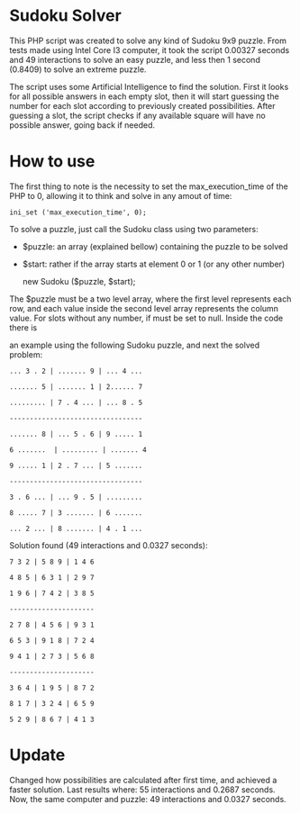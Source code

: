 Sudoku Solver
=============

This PHP script was created to solve any kind of Sudoku 9x9 puzzle. From tests made using Intel Core I3 computer, it took the script 0.00327 seconds and 49 interactions to solve an easy puzzle, and less then 1 second (0.8409) to solve an extreme puzzle.

The script uses some Artificial Intelligence to find the solution. First it looks for all possible answers in each empty slot, then it will start guessing the number for each slot according to previously created possibilities. After guessing a slot, the script checks if any available square will have no possible answer, going back if needed.

How to use
==========

The first thing to note is the necessity to set the max_execution_time of the PHP to 0, allowing it to think and solve in any amout of time:

    ini_set ('max_execution_time', 0);

To solve a puzzle, just call the Sudoku class using two parameters:
 * $puzzle: an array (explained bellow) containing the puzzle to be solved
 * $start: rather if the array starts at element 0 or 1 (or any other number)

    new Sudoku ($puzzle, $start);

The $puzzle must be a two level array, where the first level represents each row, and each value inside the second level array represents the column value. For slots without any number, if must be set to null. Inside the code there is 

an example using the following Sudoku puzzle, and next the solved problem:

`... 3 . 2 | ....... 9 | ... 4 ...`

`....... 5 | ....... 1 | 2...... 7`

`......... | 7 . 4 ... | ... 8 . 5`

`---------------------------------`

`....... 8 | ... 5 . 6 | 9 ..... 1`

`6 .......  | ......... | ....... 4`

`9 ..... 1 | 2 . 7 ... | 5 .......`

`---------------------------------`

`3 . 6 ... | ... 9 . 5 | .........`

`8 ..... 7 | 3 ....... | 6 .......`

`... 2 ... | 8 ....... | 4 . 1 ...`

Solution found (49 interactions and 0.0327 seconds): 

`7 3 2 | 5 8 9 | 1 4 6`

`4 8 5 | 6 3 1 | 2 9 7`

`1 9 6 | 7 4 2 | 3 8 5`

`---------------------`

`2 7 8 | 4 5 6 | 9 3 1`

`6 5 3 | 9 1 8 | 7 2 4`

`9 4 1 | 2 7 3 | 5 6 8`

`---------------------`

`3 6 4 | 1 9 5 | 8 7 2`

`8 1 7 | 3 2 4 | 6 5 9`

`5 2 9 | 8 6 7 | 4 1 3`


Update
======
Changed how possibilities are calculated after first time, and achieved a faster solution. Last results where: 55 interactions and 0.2687 seconds. Now, the same computer and puzzle: 49 interactions and 0.0327 seconds.